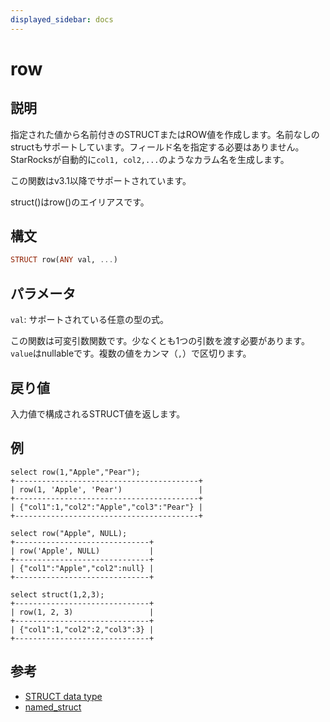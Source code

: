 ```yaml
---
displayed_sidebar: docs
---
```


# row

## 説明

指定された値から名前付きのSTRUCTまたはROW値を作成します。名前なしのstructもサポートしています。フィールド名を指定する必要はありません。StarRocksが自動的に`col1, col2,...`のようなカラム名を生成します。

この関数はv3.1以降でサポートされています。

struct()はrow()のエイリアスです。

## 構文

```Haskell
STRUCT row(ANY val, ...)
```

## パラメータ

`val`: サポートされている任意の型の式。

この関数は可変引数関数です。少なくとも1つの引数を渡す必要があります。`value`はnullableです。複数の値をカンマ（`,`）で区切ります。

## 戻り値

入力値で構成されるSTRUCT値を返します。

## 例

```Plaintext
select row(1,"Apple","Pear");
+-----------------------------------------+
| row(1, 'Apple', 'Pear')                 |
+-----------------------------------------+
| {"col1":1,"col2":"Apple","col3":"Pear"} |
+-----------------------------------------+

select row("Apple", NULL);
+------------------------------+
| row('Apple', NULL)           |
+------------------------------+
| {"col1":"Apple","col2":null} |
+------------------------------+

select struct(1,2,3);
+------------------------------+
| row(1, 2, 3)                 |
+------------------------------+
| {"col1":1,"col2":2,"col3":3} |
+------------------------------+
```

## 参考

- [STRUCT data type](../../data-types/semi_structured/STRUCT.md)
- [named_struct](named_struct.md)